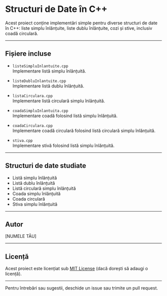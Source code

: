 # Structuri de Date în C++

Acest proiect conține implementări simple pentru diverse structuri de date în C++: liste simplu înlănțuite, liste dublu înlănțuite, cozi și stive, inclusiv coadă circulară.

---

## Fișiere incluse

- `listeSimpluInlantuite.cpp`  
  Implementare listă simplu înlănțuită.

- `listeDubluInlantuite.cpp`  
  Implementare listă dublu înlănțuită.

- `listaCirculara.cpp`  
  Implementare listă circulară simplu înlănțuită.

- `coadaSimpluInlantuita.cpp`  
  Implementare coadă folosind listă simplu înlănțuită.

- `coadaCirculara.cpp`  
  Implementare coadă circulară folosind listă circulară simplu înlănțuită.

- `stiva.cpp`  
  Implementare stivă folosind listă simplu înlănțuită.

---

## Structuri de date studiate

- Listă simplu înlănțuită  
- Listă dublu înlănțuită  
- Listă circulară simplu înlănțuită  
- Coada simplu înlănțuită  
- Coada circulară  
- Stiva simplu înlănțuită

---

## Autor

[NUMELE TĂU]

---

## Licență

Acest proiect este licențiat sub [MIT License](LICENSE) (dacă dorești să adaugi o licență).

---

Pentru întrebări sau sugestii, deschide un issue sau trimite un pull request.
